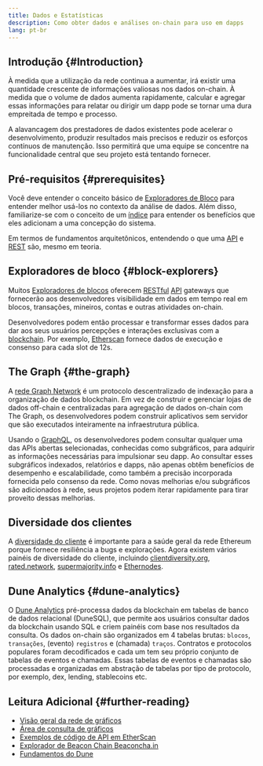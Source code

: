 ```yaml
---
title: Dados e Estatísticas
description: Como obter dados e análises on-chain para uso em dapps
lang: pt-br
---
```


## Introdução {#Introduction}

À medida que a utilização da rede continua a aumentar, irá existir uma quantidade crescente de informações valiosas nos dados on-chain. À medida que o volume de dados aumenta rapidamente, calcular e agregar essas informações para relatar ou dirigir um dapp pode se tornar uma dura empreitada de tempo e processo.

A alavancagem dos prestadores de dados existentes pode acelerar o desenvolvimento, produzir resultados mais precisos e reduzir os esforços contínuos de manutenção. Isso permitirá que uma equipe se concentre na funcionalidade central que seu projeto está tentando fornecer.

## Pré-requisitos {#prerequisites}

Você deve entender o conceito básico de [Exploradores de Bloco](/developers/docs/data-and-analytics/block-explorers/) para entender melhor usá-los no contexto da análise de dados. Além disso, familiarize-se com o conceito de um [índice](/glossary/#index) para entender os benefícios que eles adicionam a uma concepção do sistema.

Em termos de fundamentos arquitetônicos, entendendo o que uma [API](https://www.wikipedia.org/wiki/API) e [REST](https://www.wikipedia.org/wiki/Representational_state_transfer) são, mesmo em teoria.

## Exploradores de bloco {#block-explorers}

Muitos [Exploradores de blocos](/developers/docs/data-and-analytics/block-explorers/) oferecem [RESTful](https://www.wikipedia.org/wiki/Representational_state_transfer) [API](https://www.wikipedia.org/wiki/API) gateways que fornecerão aos desenvolvedores visibilidade em dados em tempo real em blocos, transações, mineiros, contas e outras atividades on-chain.

Desenvolvedores podem então processar e transformar esses dados para dar aos seus usuários percepções e interações exclusivas com a [blockchain](/glossary/#blockchain). Por exemplo, [Etherscan](https://etherscan.io) fornece dados de execução e consenso para cada slot de 12s.

## The Graph {#the-graph}

A [rede Graph Network](https://thegraph.com/) é um protocolo descentralizado de indexação para a organização de dados blockchain. Em vez de construir e gerenciar lojas de dados off-chain e centralizadas para agregação de dados on-chain com The Graph, os desenvolvedores podem construir aplicativos sem servidor que são executados inteiramente na infraestrutura pública.

Usando o [GraphQL](https://graphql.org/), os desenvolvedores podem consultar qualquer uma das APIs abertas selecionadas, conhecidas como subgráficos, para adquirir as informações necessárias para impulsionar seu dapp. Ao consultar esses subgráficos indexados, relatórios e dapps, não apenas obtêm benefícios de desempenho e escalabilidade, como também a precisão incorporada fornecida pelo consenso da rede. Como novas melhorias e/ou subgráficos são adicionados à rede, seus projetos podem iterar rapidamente para tirar proveito dessas melhorias.

## Diversidade dos clientes

A [diversidade do cliente](/developers/docs/nodes-and-clients/client-diversity/) é importante para a saúde geral da rede Ethereum porque fornece resiliência a bugs e explorações. Agora existem vários painéis de diversidade do cliente, incluindo [clientdiversity.org](https://clientdiversity.org/), [rated.network](https://rated.network/), [supermajority.info](https://supermajority.info//) e [Ethernodes](https://ethernodes.org/).

## Dune Analytics {#dune-analytics}

O [Dune Analytics](https://dune.com/) pré-processa dados da blockchain em tabelas de banco de dados relacional (DuneSQL), que permite aos usuários consultar dados da blockchain usando SQL e criem painéis com base nos resultados da consulta. Os dados on-chain são organizados em 4 tabelas brutas: `blocos`, `transações`, (evento) `registros` e (chamada) `traços`. Contratos e protocolos populares foram decodificados e cada um tem seu próprio conjunto de tabelas de eventos e chamadas. Essas tabelas de eventos e chamadas são processadas e organizadas em abstração de tabelas por tipo de protocolo, por exemplo, dex, lending, stablecoins etc.

## Leitura Adicional {#further-reading}

- [Visão geral da rede de gráficos](https://thegraph.com/docs/en/about/)
- [Área de consulta de gráficos](https://thegraph.com/explorer/subgraph/graphprotocol/graph-network-mainnet?version=current)
- [Exemplos de código de API em EtherScan](https://etherscan.io/apis#contracts)
- [Explorador de Beacon Chain Beaconcha.in](https://beaconcha.in)
- [Fundamentos do Dune](https://docs.dune.com/#dune-basics)
